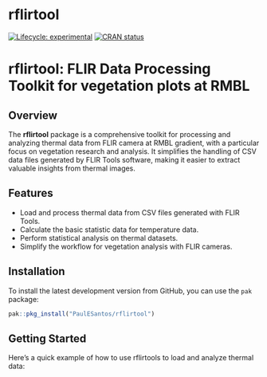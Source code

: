 
<!-- README.md is generated from README.Rmd. Please edit that file -->

# rflirtool

<!-- badges: start -->

[![Lifecycle:
experimental](https://img.shields.io/badge/lifecycle-experimental-orange.svg)](https://lifecycle.r-lib.org/articles/stages.html#experimental)
[![CRAN
status](https://www.r-pkg.org/badges/version/flirtemp)](https://CRAN.R-project.org/package=flirtemp)
<!-- badges: end -->

# rflirtool: FLIR Data Processing Toolkit for vegetation plots at RMBL

## Overview

The **rflirtool** package is a comprehensive toolkit for processing and
analyzing thermal data from FLIR camera at RMBL gradient, with a
particular focus on vegetation research and analysis. It simplifies the
handling of CSV data files generated by FLIR Tools software, making it
easier to extract valuable insights from thermal images.

## Features

- Load and process thermal data from CSV files generated with FLIR
  Tools.
- Calculate the basic statistic data for temperature data.
- Perform statistical analysis on thermal datasets.
- Simplify the workflow for vegetation analysis with FLIR cameras.

## Installation

To install the latest development version from GitHub, you can use the
`pak` package:

``` r
pak::pkg_install("PaulESantos/rflirtool")
```

## Getting Started

Here’s a quick example of how to use rflirtools to load and analyze
thermal data:
